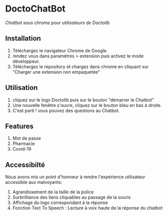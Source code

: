 # DoctoChatBot
*Chatbot sous chrome pour utilisateurs de Doctolib*

## Installation
1. Téléchargez le navigateur Chrome de Google.
2. rendez vous dans paramètres > extension puis activez le mode développeur.
3. Téléchargez le repository et chargez dans chrome en cliquant sur "Charger une extension non empaquetée"

## Utilisation
1. cliquez sur le logo Doctolib puis sur le bouton "démarrer le Chatbot"
2. Une nouvelle fenêtre s'ouvre, cliquez sur le bouton bleu en bas à droite.
3. C'est parti ! vous pouvez des questions au Chatbot.

## Features
1. Mot de passe
2. Pharmacie
3. Covid-19

## Accessibilté
Nous avons mis un point d'honneur à rendre l'expérience utilisateur accessible aux malvoyants:
1. Agrandissement de la taille de la police
2. Surbrilliance des liens cliquables au passage de la souris
3. Affichage du logo correspondant à la réponse
4. Fonction Text To Speech : Lecture à voix haute de la réponse du chatbot
